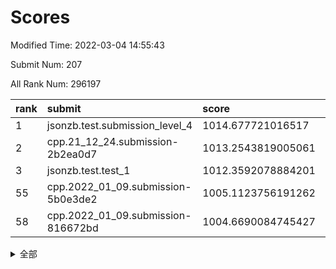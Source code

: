 # Scores

Modified Time: 2022-03-04 14:55:43

Submit Num: 207

All Rank Num: 296197

| rank |               submit               |       score        |       sigma        | pk_num |
| :--- | :--------------------------------- | :----------------- | :----------------- | :----- |
| 1    | jsonzb.test.submission_level_4     | 1014.677721016517  | 0.8612591095049179 | 5728   |
| 2    | cpp.21_12_24.submission-2b2ea0d7   | 1013.2543819005061 | 0.8201177817959977 | 5723   |
| 3    | jsonzb.test.test_1                 | 1012.3592078884201 | 0.7876705596503222 | 5721   |
| 55   | cpp.2022_01_09.submission-5b0e3de2 | 1005.1123756191262 | 0.7109994815533762 | 5723   |
| 58   | cpp.2022_01_09.submission-816672bd | 1004.6690084745427 | 0.7127569089098245 | 5723   |


<details>
<summary>全部</summary>

| rank |                 submit                 |       score        |       sigma        | pk_num |
| :--- | :------------------------------------- | :----------------- | :----------------- | :----- |
| 1    | jsonzb.test.submission_level_4         | 1014.677721016517  | 0.8612591095049179 | 5728   |
| 2    | cpp.21_12_24.submission-2b2ea0d7       | 1013.2543819005061 | 0.8201177817959977 | 5723   |
| 3    | jsonzb.test.test_1                     | 1012.3592078884201 | 0.7876705596503222 | 5721   |
| 4    | gobigger.level_3.submission_level_3_44 | 1011.682587080211  | 0.7917332420329217 | 5724   |
| 5    | gobigger.level_3.submission_level_3_14 | 1011.636062520042  | 0.7784609681690636 | 5724   |
| 6    | gobigger.level_3.submission_level_3_26 | 1011.6181861673723 | 0.7584781983443956 | 5724   |
| 7    | gobigger.level_3.submission_level_3_29 | 1011.1697195696049 | 0.7706931319779261 | 5724   |
| 8    | gobigger.level_3.submission_level_3_27 | 1010.8698325921988 | 0.7827365797831347 | 5721   |
| 9    | gobigger.level_3.submission_level_3_28 | 1010.8550396796992 | 0.7621469669524498 | 5725   |
| 10   | gobigger.level_3.submission_level_3_19 | 1010.8233021051805 | 0.7729156534197709 | 5726   |
| 11   | gobigger.level_3.submission_level_3_33 | 1010.8146473797991 | 0.7700841477731343 | 5727   |
| 12   | gobigger.level_3.submission_level_3_2  | 1010.7844332158619 | 0.7559436821699218 | 5724   |
| 13   | gobigger.level_3.submission_level_3_10 | 1010.6391706227064 | 0.7520230585440765 | 5721   |
| 14   | gobigger.level_3.submission_level_3_31 | 1010.5342347664066 | 0.7715847988507817 | 5725   |
| 15   | gobigger.level_3.submission_level_3_49 | 1010.5303682384093 | 0.783518697582397  | 5728   |
| 16   | gobigger.level_3.submission_level_3_24 | 1010.5113612886688 | 0.7624868900585589 | 5728   |
| 17   | gobigger.level_3.submission_level_3_15 | 1010.4833358963851 | 0.7860424286035841 | 5728   |
| 18   | gobigger.level_3.submission_level_3_4  | 1010.4762584524901 | 0.7584311275861488 | 5726   |
| 19   | gobigger.level_3.submission_level_3_7  | 1010.4714795248736 | 0.7560937981352399 | 5721   |
| 20   | gobigger.level_3.submission_level_3_8  | 1010.4706370338389 | 0.7579767439365908 | 5723   |
| 21   | gobigger.level_3.submission_level_3_46 | 1010.3348390586453 | 0.7767369213817755 | 5722   |
| 22   | gobigger.level_3.submission_level_3_41 | 1010.2832077990787 | 0.7519991132112549 | 5726   |
| 23   | gobigger.level_3.submission_level_3_3  | 1010.2307545747431 | 0.7405100211911227 | 5724   |
| 24   | gobigger.level_3.submission_level_3_34 | 1010.19763093045   | 0.7574242275267657 | 5729   |
| 25   | gobigger.level_3.submission_level_3_16 | 1010.1505864506927 | 0.7564740901115043 | 5722   |
| 26   | gobigger.level_3.submission_level_3_25 | 1010.1311999549704 | 0.7684277138932643 | 5719   |
| 27   | gobigger.level_3.submission_level_3_20 | 1010.1170363222302 | 0.7519415744242285 | 5729   |
| 28   | gobigger.level_3.submission_level_3_1  | 1010.1027031367823 | 0.7641636716449868 | 5723   |
| 29   | gobigger.level_3.submission_level_3_21 | 1009.9953081766245 | 0.7523117955554476 | 5718   |
| 30   | gobigger.level_3.submission_level_3_45 | 1009.9855885548807 | 0.768916815093895  | 5726   |
| 31   | gobigger.level_3.submission_level_3_30 | 1009.9737803846066 | 0.7601635686538928 | 5723   |
| 32   | gobigger.level_3.submission_level_3_37 | 1009.904327497659  | 0.755559668283921  | 5724   |
| 33   | gobigger.level_3.submission_level_3_12 | 1009.8996302713067 | 0.7654208636008488 | 5721   |
| 34   | gobigger.level_3.submission_level_3_35 | 1009.8363743007071 | 0.7736371555987974 | 5722   |
| 35   | gobigger.level_3.submission_level_3_0  | 1009.8113194955029 | 0.7654889778394804 | 5724   |
| 36   | gobigger.level_3.submission_level_3_13 | 1009.7339585906844 | 0.7419706700472646 | 5726   |
| 37   | gobigger.level_3.submission_level_3_43 | 1009.667538104428  | 0.7598160262317135 | 5727   |
| 38   | gobigger.level_3.submission_level_3_40 | 1009.6547434965055 | 0.7624169320405607 | 5725   |
| 39   | gobigger.level_3.submission_level_3_47 | 1009.4914105628029 | 0.7538836105455822 | 5730   |
| 40   | gobigger.level_3.submission_level_3_32 | 1009.4719766215641 | 0.7573105112328042 | 5718   |
| 41   | gobigger.level_3.submission_level_3_38 | 1009.4605880657462 | 0.7326315371695302 | 5723   |
| 42   | gobigger.level_3.submission_level_3_6  | 1009.3081106775467 | 0.7457977262136412 | 5721   |
| 43   | gobigger.level_3.submission_level_3_36 | 1009.260410043532  | 0.7880573306966145 | 5722   |
| 44   | gobigger.level_3.submission_level_3_18 | 1009.2196816539633 | 0.7532063041053523 | 5723   |
| 45   | gobigger.level_3.submission_level_3_22 | 1009.1535312796708 | 0.7602279939413348 | 5723   |
| 46   | gobigger.level_3.submission_level_3_48 | 1009.0013951299248 | 0.7439484803262879 | 5719   |
| 47   | gobigger.level_3.submission_level_3_39 | 1008.9610153404832 | 0.7527366906880884 | 5726   |
| 48   | gobigger.level_3.submission_level_3_5  | 1008.6919452301306 | 0.7531282820155915 | 5722   |
| 49   | gobigger.level_3.submission_level_3_42 | 1008.6896530490528 | 0.757113570092323  | 5720   |
| 50   | gobigger.level_3.submission_level_3_17 | 1008.4853537772443 | 0.7333733148875342 | 5721   |
| 51   | gobigger.level_3.submission_level_3_11 | 1007.9466405529676 | 0.75100577171946   | 5724   |
| 52   | gobigger.level_3.submission_level_3_9  | 1007.8222900635346 | 0.7509893368508103 | 5722   |
| 53   | gobigger.level_3.submission_level_3_23 | 1007.8094309554989 | 0.7277359420986559 | 5728   |
| 54   | gobigger.level_1.submission_level_1_47 | 1005.1913709211864 | 0.737975561083816  | 5723   |
| 55   | cpp.2022_01_09.submission-5b0e3de2     | 1005.1123756191262 | 0.7109994815533762 | 5723   |
| 56   | gobigger.level_1.submission_level_1_32 | 1004.8353864417245 | 0.7106647711801599 | 5719   |
| 57   | gobigger.level_1.submission_level_1_11 | 1004.7060759033626 | 0.7127161377251853 | 5726   |
| 58   | cpp.2022_01_09.submission-816672bd     | 1004.6690084745427 | 0.7127569089098245 | 5723   |
| 59   | gobigger.level_1.submission_level_1_28 | 1004.5672392385496 | 0.7252666858804186 | 5726   |
| 60   | gobigger.level_1.submission_level_1_8  | 1004.4342641034775 | 0.7150562717212496 | 5725   |
| 61   | gobigger.level_1.submission_level_1_43 | 1004.4198019884985 | 0.7181107914466284 | 5724   |
| 62   | gobigger.level_1.submission_level_1_34 | 1004.4131661309366 | 0.7098938156615683 | 5720   |
| 63   | gobigger.level_1.submission_level_1_0  | 1004.2937919596613 | 0.7192282133871001 | 5726   |
| 64   | gobigger.level_1.submission_level_1_27 | 1004.2610269858629 | 0.7175451038416143 | 5723   |
| 65   | gobigger.level_1.submission_level_1_44 | 1004.19213369102   | 0.7165983481850569 | 5724   |
| 66   | gobigger.level_1.submission_level_1_5  | 1004.1696970888534 | 0.7237332302159938 | 5723   |
| 67   | gobigger.level_1.submission_level_1_38 | 1004.1537272674603 | 0.7145260561290833 | 5722   |
| 68   | gobigger.level_1.submission_level_1_40 | 1004.0436800639478 | 0.7062767712329383 | 5727   |
| 69   | gobigger.level_1.submission_level_1_3  | 1003.9739843690407 | 0.7028806701982238 | 5718   |
| 70   | gobigger.level_1.submission_level_1_39 | 1003.8837441773014 | 0.7124186306438877 | 5728   |
| 71   | gobigger.level_1.submission_level_1_24 | 1003.8132447550212 | 0.7128363494258445 | 5726   |
| 72   | gobigger.level_1.submission_level_1_46 | 1003.7286576660782 | 0.7196898879729879 | 5724   |
| 73   | gobigger.level_1.submission_level_1_9  | 1003.7098887762739 | 0.7123451209348701 | 5720   |
| 74   | gobigger.level_1.submission_level_1_49 | 1003.707842264231  | 0.7250481050857569 | 5722   |
| 75   | gobigger.level_1.submission_level_1_12 | 1003.6727197058012 | 0.7252601766887717 | 5726   |
| 76   | gobigger.level_1.submission_level_1_13 | 1003.5749373988849 | 0.722391224664855  | 5722   |
| 77   | gobigger.level_1.submission_level_1_37 | 1003.5451912562819 | 0.72388701823481   | 5719   |
| 78   | gobigger.level_1.submission_level_1_1  | 1003.4986965814511 | 0.7150219965257569 | 5718   |
| 79   | gobigger.level_1.submission_level_1_21 | 1003.4059750273148 | 0.7284683973459322 | 5730   |
| 80   | gobigger.level_1.submission_level_1_16 | 1003.2604864220579 | 0.7185027012565263 | 5720   |
| 81   | gobigger.level_1.submission_level_1_15 | 1003.2538740911475 | 0.7037014648789647 | 5727   |
| 82   | gobigger.level_1.submission_level_1_36 | 1003.2092991800715 | 0.7191583643365473 | 5724   |
| 83   | gobigger.level_1.submission_level_1_6  | 1003.2027312561466 | 0.7137014994080934 | 5721   |
| 84   | gobigger.level_1.submission_level_1_18 | 1003.0773251085006 | 0.7083011618545899 | 5726   |
| 85   | gobigger.level_1.submission_level_1_29 | 1003.0556188585628 | 0.7134575306398041 | 5723   |
| 86   | gobigger.level_1.submission_level_1_10 | 1003.0507975057108 | 0.7178640704263374 | 5721   |
| 87   | gobigger.level_1.submission_level_1_20 | 1002.9896589072121 | 0.7159755098116659 | 5723   |
| 88   | gobigger.level_1.submission_level_1_31 | 1002.9577822671904 | 0.7130077656670541 | 5717   |
| 89   | gobigger.level_1.submission_level_1_33 | 1002.8798939759952 | 0.7114674547910185 | 5720   |
| 90   | gobigger.level_1.submission_level_1_42 | 1002.8100348600926 | 0.7247658310022186 | 5725   |
| 91   | gobigger.level_1.submission_level_1_4  | 1002.777511066823  | 0.6981126623222315 | 5723   |
| 92   | gobigger.level_1.submission_level_1_14 | 1002.7629845979767 | 0.7180532507086921 | 5727   |
| 93   | gobigger.level_1.submission_level_1_48 | 1002.6911655944862 | 0.7074895586795843 | 5723   |
| 94   | gobigger.level_1.submission_level_1_45 | 1002.6395917137988 | 0.7070984978504324 | 5724   |
| 95   | gobigger.level_1.submission_level_1_17 | 1002.6064095859464 | 0.7045031302463223 | 5723   |
| 96   | gobigger.level_1.submission_level_1_2  | 1002.5075896565547 | 0.7110029219190993 | 5731   |
| 97   | gobigger.level_1.submission_level_1_22 | 1002.5012684312346 | 0.7173742706405934 | 5727   |
| 98   | gobigger.level_1.submission_level_1_41 | 1002.3505290580564 | 0.711508772883747  | 5726   |
| 99   | gobigger.level_1.submission_level_1_19 | 1002.2165719603524 | 0.7140357088790045 | 5721   |
| 100  | gobigger.level_1.submission_level_1_7  | 1002.1855379321826 | 0.7053383803505208 | 5729   |
| 101  | gobigger.level_1.submission_level_1_35 | 1002.1515142590033 | 0.7078469498364344 | 5724   |
| 102  | gobigger.level_1.submission_level_1_25 | 1001.8952928654228 | 0.7206122005868701 | 5726   |
| 103  | gobigger.level_1.submission_level_1_26 | 1001.830936380173  | 0.7204199644916989 | 5727   |
| 104  | gobigger.level_1.submission_level_1_30 | 1001.4472824262198 | 0.7223431809552138 | 5723   |
| 105  | gobigger.level_1.submission_level_1_23 | 1001.4129500391255 | 0.7148138005486719 | 5720   |
| 106  | gobigger.random.submission_random_33   | 997.4192422353555  | 0.7027431218132715 | 5727   |
| 107  | gobigger.random.submission_random_47   | 997.4095828671907  | 0.7077184853710788 | 5729   |
| 108  | gobigger.random.submission_random_5    | 997.3377356613593  | 0.7146262836329165 | 5726   |
| 109  | gobigger.random.submission_random_26   | 997.1640282151546  | 0.7098706903874226 | 5724   |
| 110  | gobigger.random.submission_random_45   | 997.002682768204   | 0.7127001128227655 | 5727   |
| 111  | gobigger.random.submission_random_35   | 996.9768461790743  | 0.702312597101406  | 5724   |
| 112  | gobigger.random.submission_random_37   | 996.884846508581   | 0.7037293817478898 | 5723   |
| 113  | gobigger.random.submission_random_48   | 996.7288368079985  | 0.7151046667954013 | 5722   |
| 114  | gobigger.random.submission_random_16   | 996.5919535323634  | 0.7061715716153333 | 5725   |
| 115  | gobigger.random.submission_random_17   | 996.5830255884846  | 0.7080401812555743 | 5722   |
| 116  | gobigger.random.submission_random_25   | 996.5718162939769  | 0.71338702115402   | 5722   |
| 117  | gobigger.random.submission_random_7    | 996.5398252910009  | 0.7184993266806864 | 5724   |
| 118  | gobigger.random.submission_random_27   | 996.5383199700071  | 0.7178981462857568 | 5721   |
| 119  | gobigger.random.submission_random_23   | 996.4716381939571  | 0.7139966418545853 | 5724   |
| 120  | gobigger.random.submission_random_10   | 996.3657112131453  | 0.7078581058954487 | 5726   |
| 121  | gobigger.random.submission_random_44   | 996.3492007731135  | 0.6949102355777682 | 5722   |
| 122  | gobigger.random.submission_random_20   | 996.3351972684533  | 0.712307314909436  | 5731   |
| 123  | gobigger.random.submission_random_3    | 996.2926156444662  | 0.7065677686510872 | 5724   |
| 124  | gobigger.random.submission_random_38   | 996.2653929267776  | 0.7224703842907888 | 5719   |
| 125  | gobigger.random.submission_random_6    | 996.231613801364   | 0.714441504175454  | 5722   |
| 126  | gobigger.random.submission_random_30   | 996.2010639456054  | 0.7100080992995409 | 5723   |
| 127  | gobigger.random.submission_random_21   | 996.1922607307033  | 0.7206320160787234 | 5721   |
| 128  | gobigger.random.submission_random_15   | 996.1833015576938  | 0.7084839442591094 | 5725   |
| 129  | gobigger.random.submission_random_41   | 996.1352581071147  | 0.7161844407624288 | 5727   |
| 130  | gobigger.random.submission_random_32   | 996.0751003964469  | 0.7219926717525605 | 5721   |
| 131  | gobigger.random.submission_random_2    | 996.0710042870741  | 0.7196763932972231 | 5724   |
| 132  | gobigger.random.submission_random_24   | 996.0684251269084  | 0.7008973104435999 | 5718   |
| 133  | gobigger.random.submission_random_4    | 996.0543954088973  | 0.69768735448948   | 5725   |
| 134  | gobigger.random.submission_random_19   | 995.972761931189   | 0.7119694669000082 | 5725   |
| 135  | gobigger.random.submission_random_8    | 995.90954664283    | 0.7161071244560443 | 5725   |
| 136  | gobigger.random.submission_random_29   | 995.8927163928422  | 0.7134040022609074 | 5727   |
| 137  | gobigger.random.submission_random_31   | 995.8596285584275  | 0.71145661384076   | 5725   |
| 138  | gobigger.random.submission_random_28   | 995.8365647273864  | 0.7011990778083442 | 5717   |
| 139  | gobigger.random.submission_random_46   | 995.7420511484638  | 0.7289911478521323 | 5721   |
| 140  | gobigger.random.submission_random_1    | 995.7213543327055  | 0.7034881551809609 | 5727   |
| 141  | gobigger.random.submission_random_42   | 995.7153005589639  | 0.714346466776859  | 5729   |
| 142  | gobigger.random.submission_random_12   | 995.6493158277136  | 0.7133444190841659 | 5721   |
| 143  | gobigger.random.submission_random_9    | 995.6281012043203  | 0.7071786433724807 | 5723   |
| 144  | gobigger.random.submission_random_14   | 995.5530517382333  | 0.7142419199155632 | 5723   |
| 145  | gobigger.random.submission_random_39   | 995.4512558529209  | 0.707173573141005  | 5724   |
| 146  | gobigger.random.submission_random_34   | 995.43642801838    | 0.7127363373250687 | 5722   |
| 147  | gobigger.random.submission_random_11   | 995.4234893916398  | 0.716270611386539  | 5720   |
| 148  | gobigger.random.submission_random_13   | 995.4051350985709  | 0.7361009327881388 | 5724   |
| 149  | gobigger.random.submission_random_43   | 995.3734310194307  | 0.7173179371188358 | 5730   |
| 150  | gobigger.random.submission_random_22   | 995.2754532830528  | 0.7179281604174433 | 5725   |
| 151  | gobigger.random.submission_random_18   | 995.1506794749182  | 0.7101602917832043 | 5722   |
| 152  | gobigger.random.submission_random_36   | 995.0704725324478  | 0.7113505633465875 | 5726   |
| 153  | gobigger.random.submission_random_40   | 994.9668799787175  | 0.7231064349920214 | 5727   |
| 154  | gobigger.random.submission_random_49   | 994.8392402212947  | 0.7163742898569502 | 5723   |
| 155  | gobigger.random.submission_random_0    | 994.7330495506526  | 0.7241540525342657 | 5720   |
| 156  | gobigger.level_2.submission_level_2_38 | 994.0349140458136  | 0.7208660215418979 | 5723   |
| 157  | gobigger.level_2.submission_level_2_14 | 993.9157047919205  | 0.7308613371356076 | 5726   |
| 158  | gobigger.level_2.submission_level_2_39 | 993.7149657806012  | 0.7330001200043911 | 5726   |
| 159  | gobigger.level_2.submission_level_2_28 | 993.5085064715544  | 0.734032330623264  | 5719   |
| 160  | gobigger.level_2.submission_level_2_7  | 993.4424202252006  | 0.7558237525337124 | 5725   |
| 161  | gobigger.level_2.submission_level_2_23 | 993.1546361942569  | 0.7244922447129365 | 5727   |
| 162  | gobigger.level_2.submission_level_2_33 | 993.0689913240482  | 0.7591669778194922 | 5723   |
| 163  | gobigger.level_2.submission_level_2_44 | 993.0013045693848  | 0.7448788934020388 | 5722   |
| 164  | gobigger.level_2.submission_level_2_11 | 992.938794823126   | 0.7303651417966208 | 5721   |
| 165  | gobigger.level_2.submission_level_2_18 | 992.6662175668775  | 0.7406815847287354 | 5718   |
| 166  | gobigger.level_2.submission_level_2_40 | 992.6328832544697  | 0.7454847101322922 | 5724   |
| 167  | gobigger.level_2.submission_level_2_48 | 992.6322731764687  | 0.7579373482998243 | 5720   |
| 168  | gobigger.level_2.submission_level_2_17 | 992.6273286256124  | 0.7604990266539291 | 5726   |
| 169  | gobigger.level_2.submission_level_2_20 | 992.5877084640589  | 0.7415444923347106 | 5726   |
| 170  | gobigger.level_2.submission_level_2_0  | 992.544442648302   | 0.7233300228724905 | 5726   |
| 171  | gobigger.level_2.submission_level_2_21 | 992.4930749340931  | 0.7439055286424981 | 5723   |
| 172  | gobigger.level_2.submission_level_2_4  | 992.4140492485855  | 0.7376145192526483 | 5727   |
| 173  | gobigger.level_2.submission_level_2_5  | 992.3551504599919  | 0.7684960522800176 | 5723   |
| 174  | gobigger.level_2.submission_level_2_49 | 992.3334487153917  | 0.7596151633080602 | 5727   |
| 175  | gobigger.level_2.submission_level_2_41 | 992.3079673125463  | 0.751274494480745  | 5724   |
| 176  | gobigger.level_2.submission_level_2_31 | 992.2978331409529  | 0.7355471036786517 | 5722   |
| 177  | gobigger.level_2.submission_level_2_1  | 992.259391902167   | 0.7300572967137045 | 5719   |
| 178  | gobigger.level_2.submission_level_2_36 | 992.1669470334061  | 0.7558696211998817 | 5717   |
| 179  | gobigger.level_2.submission_level_2_19 | 992.1369344760951  | 0.7454818264748713 | 5723   |
| 180  | gobigger.level_2.submission_level_2_35 | 991.925154540963   | 0.7509167155100982 | 5726   |
| 181  | gobigger.level_2.submission_level_2_22 | 991.900004348253   | 0.7415551668829773 | 5721   |
| 182  | gobigger.level_2.submission_level_2_25 | 991.8841327988541  | 0.7465664160247629 | 5722   |
| 183  | gobigger.level_2.submission_level_2_2  | 991.8780624957792  | 0.7280283558653773 | 5721   |
| 184  | gobigger.level_2.submission_level_2_29 | 991.8271058352767  | 0.7448230472266629 | 5721   |
| 185  | gobigger.level_2.submission_level_2_6  | 991.7384617541106  | 0.7462998453804482 | 5724   |
| 186  | gobigger.level_2.submission_level_2_12 | 991.6971114877242  | 0.7535276302085259 | 5721   |
| 187  | gobigger.level_2.submission_level_2_10 | 991.5719997951828  | 0.7576880195033864 | 5722   |
| 188  | gobigger.level_2.submission_level_2_13 | 991.4310873456968  | 0.7484524276005364 | 5728   |
| 189  | gobigger.level_2.submission_level_2_3  | 991.4097958526197  | 0.736657476857508  | 5721   |
| 190  | gobigger.level_2.submission_level_2_15 | 991.3547779070066  | 0.7506461297335043 | 5725   |
| 191  | gobigger.level_2.submission_level_2_26 | 991.3520039755614  | 0.7461211245003695 | 5721   |
| 192  | gobigger.level_2.submission_level_2_32 | 991.2673110866252  | 0.7599019132015155 | 5728   |
| 193  | gobigger.level_2.submission_level_2_37 | 991.1881260966071  | 0.7373041470132594 | 5722   |
| 194  | gobigger.level_2.submission_level_2_30 | 991.1721549624789  | 0.7603995343543862 | 5722   |
| 195  | gobigger.level_2.submission_level_2_16 | 990.9704712472204  | 0.7581203042589559 | 5725   |
| 196  | gobigger.level_2.submission_level_2_24 | 990.9231216254027  | 0.7436231108343834 | 5727   |
| 197  | gobigger.level_2.submission_level_2_45 | 990.9007761680405  | 0.7400010680194431 | 5721   |
| 198  | gobigger.level_2.submission_level_2_9  | 990.8128146998295  | 0.759671135927202  | 5723   |
| 199  | gobigger.level_2.submission_level_2_27 | 990.7383441997902  | 0.7651362294512359 | 5724   |
| 200  | gobigger.level_2.submission_level_2_47 | 990.5866809256407  | 0.757679197927033  | 5723   |
| 201  | gobigger.level_2.submission_level_2_34 | 990.3197100504501  | 0.7564277460726613 | 5728   |
| 202  | gobigger.level_2.submission_level_2_8  | 990.3052242678942  | 0.7687543821120613 | 5724   |
| 203  | gobigger.level_2.submission_level_2_43 | 989.817694773065   | 0.7860113816290245 | 5722   |
| 204  | gobigger.level_2.submission_level_2_46 | 989.6775298169167  | 0.775731315837659  | 5720   |
| 205  | gobigger.level_2.submission_level_2_42 | 989.5641132276048  | 0.7737469969304073 | 5726   |
| 206  | gobigger.none.submission_none_0        | 979.3623292398968  | 1.1723523613979918 | 5723   |
| 207  | gobigger.none.submission_none_1        | 975.3777305137647  | 1.587243140766691  | 5718   |

</details>